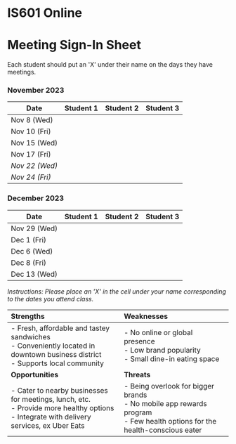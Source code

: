 # IS601 Online

# Meeting Sign-In Sheet

Each student should put an 'X' under their name on the days they have meetings.

### November 2023

| Date        | Student 1 | Student 2 | Student 3 |
|-------------|-----------|-----------|-----------|
| Nov 8 (Wed) |           |           |           |
| Nov 10 (Fri)|           |           |           |
| Nov 15 (Wed)|           |           |           |
| Nov 17 (Fri)|           |           |           |
| *Nov 22 (Wed)* |       |           |           |  <!-- Skipped for Thanksgiving -->
| *Nov 24 (Fri)* |       |           |           |  <!-- Skipped for Thanksgiving -->

### December 2023

| Date        | Student 1 | Student 2 | Student 3 |
|-------------|-----------|-----------|-----------|
| Nov 29 (Wed)|           |           |           |
| Dec 1 (Fri) |           |           |           |
| Dec 6 (Wed) |           |           |           |
| Dec 8 (Fri) |           |           |           |
| Dec 13 (Wed)|           |           |           |

*Instructions: Please place an 'X' in the cell under your name corresponding to the dates you attend class.*


| Strengths | Weaknesses |
| :----       | :----- |
|- Fresh, affordable and tastey sandwiches<br />- Conveniently located in downtown business district<br />- Supports local community | - No online or global presence<br />- Low brand popularity<br />- Small dine-in eating space |                                                    
| **Opportunities**                                      | **Threats**                                            |
|- Cater to nearby businesses for meetings, lunch, etc.<br />- Provide more healthy options<br />- Integrate with delivery services, ex Uber Eats | - Being overlook for bigger brands<br />- No mobile app rewards program<br />- Few health options for the health-conscious eater |
